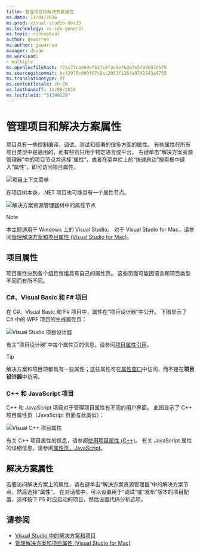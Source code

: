 ```yaml
---
title: 管理项目和解决方案属性
ms.date: 11/04/2016
ms.prod: visual-studio-dev15
ms.technology: vs-ide-general
ms.topic: conceptual
author: gewarren
ms.author: gewarren
manager: douge
ms.workload:
- multiple
ms.openlocfilehash: 77ac77ca999ef627c0f3c9e763b7e5799b97d679
ms.sourcegitcommit: bc43970c000f07c9cc2051f1264a9742943a9755
ms.translationtype: HT
ms.contentlocale: zh-CN
ms.lasthandoff: 11/09/2018
ms.locfileid: "51349239"
---
```

# <a name="manage-project-and-solution-properties"></a>管理项目和解决方案属性

项目具有一些控制编译、调试、测试和部署的很多方面的属性。 有些属性在所有项目类型中是通用的，而有些则只用于特定语言或平台。 右键单击“解决方案资源管理器”中的项目节点并选择“属性”，或者在菜单栏上的“快速启动”搜索框中键入“属性”，即可访问项目属性。

![项目上下文菜单](../ide/media/vs2015_proj_prop_menu.gif)

在项目树本身，.NET 项目也可能具有一个属性节点。

![解决方案资源管理器树中的属性节点](../ide/media/vs2015_props_se.png)

> [!NOTE]
> 本主题适用于 Windows 上的 Visual Studio。 对于 Visual Studio for Mac，请参阅[管理解决方案和项目属性 (Visual Studio for Mac)](/visualstudio/mac/managing-solutions-and-project-properties)。

## <a name="project-properties"></a>项目属性

项目属性分到各个组且每组具有自己的属性页。 这些页面可能因语言和项目类型不同而有所不同。

### <a name="c-visual-basic-and-f-projects"></a>C#、Visual Basic 和 F# 项目

在 C#、Visual Basic 和 F# 项目中，属性在“项目设计器”中公开。 下图显示了 C# 中的 WPF 项目的生成属性页：

![Visual Studio 项目设计器](../ide/media/vs2015_proppage_build.png)

有关“项目设计器”中每个属性页的信息，请参阅[项目属性引用](../ide/reference/project-properties-reference.md)。

> [!TIP]
> 解决方案和项目项都具有一些属性；这些属性可在[属性窗口](../ide/reference/properties-window.md)中访问，而不是在**项目设计器**中访问。

### <a name="c-and-javascript-projects"></a>C++ 和 JavaScript 项目

C++ 和 JavaScript 项目对于管理项目属性有不同的用户界面。 此图显示了 C++ 项目属性页（JavaScript 页面与此类似）：

![Visual C++ 项目属性](../ide/media/vs2015_projprops_cpp.png)

有关 C++ 项目属性的信息，请参阅[使用项目属性 (C++)](/cpp/ide/working-with-project-properties)。 有关 JavaScript 属性的详细信息，请参阅[属性页，JavaScript](../ide/reference/property-pages-javascript.md)。

## <a name="solution-properties"></a>解决方案属性

若要访问解决方案上的属性，请右键单击“解决方案资源管理器”中的解决方案节点，然后选择“属性”。 在对话框中，可以设置用于“调试”或“发布”版本的项目配置，选择按下 F5 时应启动的项目，然后设置代码分析选项。

## <a name="see-also"></a>请参阅

- [Visual Studio 中的解决方案和项目](../ide/solutions-and-projects-in-visual-studio.md)
- [管理解决方案和项目属性 (Visual Studio for Mac)](/visualstudio/mac/managing-solutions-and-project-properties)
